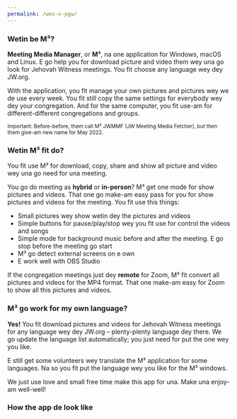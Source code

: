 ```yaml
---
permalink: /wes-x-pgw/
---
```

  
### Wetin be M³?

**Meeting Media Manager**, or **M³**, na one application for Windows, macOS and Linux. E go help you for download picture and video them wey una go look for Jehovah Witness meetings. You fit choose any language wey dey JW.org.

With the application, you fit manage your own pictures and pictures wey we de use every week. You fit still copy the same settings for everybody wey dey your congregation. And for the same computer, you fit use-am for different-different congregations and groups.

<sup>Important: Before-before, them call M³ JWMMF (JW Meeting Media Fetcher), but then them give-am new name for May 2022.</sup>

### Wetin M³ fit do?

You fit use M³ for download, copy, share and show all picture and video wey una go need for una meeting.

You go do meeting as **hybrid** or **in-person**? M³ get one mode for show pictures and videos. That one go make-am easy pass for you for show pictures and videos for the meeting. You fit use this things:

- Small pictures wey show wetin dey the pictures and videos
- Simple buttons for pause/play/stop wey you fit use for control the videos and songs
- Simple mode for background music before and after the meeting. E go stop before the meeting go start
- M³ go detect external screens on e own
- E work well with OBS Studio

If the congregation meetings just dey **remote** for Zoom, M³ fit convert all pictures and videos for the MP4 format. That one make-am easy for Zoom to show all this pictures and videos.

### M³ go work for my own language?

**Yes!** You fit download pictures and videos for Jehovah Witness meetings for any language wey dey JW.org – plenty-plenty language dey there. We go update the language list automatically; you just need for put the one wey you like.

E still get some volunteers wey translate the M³ application for some languages. Na so you fit put the language wey you like for the M³ windows.

We just use love and small free time make this app for una. Make una enjoy-am well-well!

### How the app de look like
